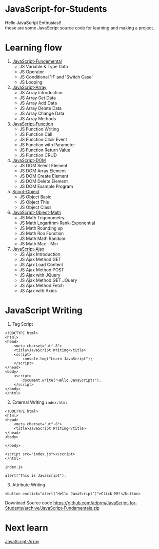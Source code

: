 # JavaScript-for-Students

Hello JavaScript Enthusiast!<br>
these are some JavaScript source code for learning and making a project.

# Learning flow

<ol type="1">
        <li><a
                href="https://github.com/adprm/JavaScript-for-Students/tree/JavaScript-Fundamentals">JavaScript-Fundemental</a><ul>
                <li>JS Variable & Type Data</li>
                <li>JS Operator</li>
                <li>JS Conditional 'If' and 'Switch Case'</li>
                <li>JS Looping</li>
            </ul>
        </li>
        <li>
            <a href="https://github.com/adprm/JavaScript-for-Students/tree/JavaScript-Array">JavaScript-Array</a>
                 <ul>
                <li>JS Array Introduction</li>
                <li>JS Array Get Data</li>
                <li>JS Array Add Data</li>
                <li>JS Array Delete Data</li>
                <li>JS Array Change Data</li>
                <li>JS Array Methods</li>
            </ul>
        </li>
        <li>
            <a href="https://github.com/adprm/JavaScript-for-Students/tree/JavaScript-Function">JavaScript-Function</a>
                <ul>
                <li>JS Function Writing</li>
                <li>JS Function Call</li>
                <li>JS Function Click Event</li>
                <li>JS Function with Parameter</li>
                <li>JS Function Return Value</li>
                <li>JS Function CRUD</li>
            </ul>
        </li>
        <li>
            <a href="https://github.com/adprm/JavaScript-for-Students/tree/JavaScript-DOM">JavaScript-DOM</a>
                <ul>
                <li>JS DOM Select Element</li>
                <li>JS DOM Array Element</li>
                <li>JS DOM Create Element</li>
                <li>JS DOM Delete Element</li>
                <li>JS DOM Example Program</li>
            </ul>
        </li>
        <li>
            <a href="https://github.com/adprm/JavaScript-for-Students/tree/JavaScript-Object">Script-Object</a>
                <ul>
                <li>JS Object Basic</li>
                <li>JS Object This</li>
                <li>JS Object Class</li>
                </ul>
        </li>
        <li>
            <a href="https://github.com/adprm/JavaScript-for-Students/tree/JavaScript-Math">JavaScript-Object-Math</a>
                <ul>
                <li>JS Math Trigonometry</li>
                <li>JS Math Logarithm-Rank-Exponential</li>
                <li>JS Math Rounding up</li>
                <li>JS Math Roo Function</li>
                <li>JS Math Math Random</li>
                <li>JS Math Max - Min</li>
                </ul>
        </li>
        <li>
            <a href="https://github.com/adprm/JavaScript-for-Students/tree/JavaScript-Ajax">JavaScript-Ajax</a>
                <ul>
                <li>JS Ajax Introduction</li>
                <li>JS Ajax Method GET</li>
                <li>JS Ajax Load Content</li>
                <li>JS Ajax Method POST</li>
                <li>JS Ajax with JQuery</li>
                <li>JS Ajax Method GET JQuery</li>
                <li>JS Ajax Method Fetch</li>
                <li>JS Ajax with Axios</li>
                </ul>
        </li>
    </ol>

# JavaScript Writing

1. Tag Script

```
<!DOCTYPE html>
<html>
<head>
    <meta charset="utf-8">
    <title>JavaScript Writing</title>
    <script>
        console.log("Learn JavaScript");
    </script>
</head>
<body>
    <script>
        document.write("Hello JavaScript!");
    </script>
</body>
</html>
```

2. External Writing
   `index.html`

```
<!DOCTYPE html>
<html>
<head>
    <meta charset="utf-8">
    <title>JavaScript Writing</title>
</head>
<body>

</body>

<script src="index.js"></script>
</html>
```

`index.js`

```
alert("This is JavaScript");
```

3. Attribute Writing

`<button onclick="alert('Hello JavaScript')">Click ME!</button>`

Download Source code https://github.com/adprm/JavaScript-for-Students/archive/JavaScript-Fundamentals.zip<br>

# Next learn

<a href="https://github.com/adprm/JavaScript-for-Students/tree/JavaScript-Array">JavaScript-Array</a>
